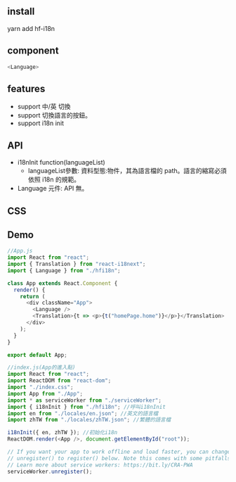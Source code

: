 ## install

yarn add hf-i18n

## component

```javascript
<Language>
```

## features

- support 中/英 切換
- support 切換語言的按鈕。
- support i18n init

## API

- i18nInit function(languageList)
  - languageList參數: 資料型態:物件，其為語言檔的 path。語言的縮寫必須依照 i18n 的規範。
- Language 元件: API 無。  

## CSS

## Demo

```javascript
//App.js
import React from "react";
import { Translation } from "react-i18next";
import { Language } from "./hfi18n";

class App extends React.Component {
  render() {
    return (
      <div className="App">
        <Language />
        <Translation>{t => <p>{t("homePage.home")}</p>}</Translation>
      </div>
    );
  }
}

export default App;

//index.js(App的進入點)
import React from "react";
import ReactDOM from "react-dom";
import "./index.css";
import App from "./App";
import * as serviceWorker from "./serviceWorker";
import { i18nInit } from "./hfi18n"; //呼叫i18nInit
import en from "./locales/en.json"; //英文的語言檔
import zhTW from "./locales/zhTW.json"; //繁體的語言檔

i18nInit({ en, zhTW }); //初始化i18n
ReactDOM.render(<App />, document.getElementById("root"));

// If you want your app to work offline and load faster, you can change
// unregister() to register() below. Note this comes with some pitfalls.
// Learn more about service workers: https://bit.ly/CRA-PWA
serviceWorker.unregister();
```
